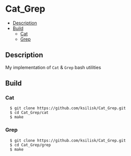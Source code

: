 # Cat_Grep

* [Description](#description)
* [Build](#build)
  * [Cat](#cat)
  * [Grep](#grep)

## Description
My implementation of `Cat` & `Grep` bash utilities
## Build
### Cat
      $ git clone https://github.com/ksilisk/Cat_Grep.git
      $ cd Cat_Grep/cat
      $ make
### Grep
      $ git clone https://github.com/ksilisk/Cat_Grep.git
      $ cd Cat_Grep/grep
      $ make
